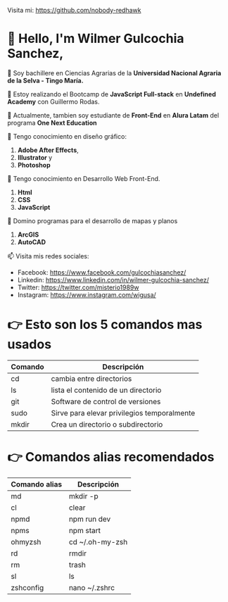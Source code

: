 Visita mi: https://github.com/nobody-redhawk

# 👋 Hello, I'm Wilmer Gulcochia Sanchez, 

🌱 Soy bachillere en Ciencias Agrarias de la **Universidad Nacional Agraria de la Selva - Tingo María.**

📗 Estoy realizando el Bootcamp de **JavaScript Full-stack** en **Undefined Academy** con Guillermo Rodas.

📗 Actualmente, tambien soy estudiante de **Front-End** en **Alura Latam** del programa **One Next Education**

🎇 Tengo conocimiento en diseño gráfico:
1. **Adobe After Effects**, 
2. **Illustrator** y 
3. **Photoshop**

🎇 Tengo conocimiento en Desarrollo Web Front-End.
1. **Html**
2. **CSS**
3. **JavaScript**

🎇 Domino programas para el desarrollo de mapas y planos
1. **ArcGIS**
2. **AutoCAD**

📫 Visita mis redes sociales:

- Facebook: https://www.facebook.com/gulcochiasanchez/
- Linkedin: https://www.linkedin.com/in/wilmer-gulcochia-sanchez/
- Twitter: https://twitter.com/misterio1989w
- Instagram: https://www.instagram.com/wigusa/

# 👉 Esto son los 5 comandos mas usados

| Comando | Descripción                                 |
|---------|---------------------------------------------|
| cd      | cambia entre directorios                    |
| ls      | lista el contenido de un directorio         |
| git     | Software de control de versiones            |
| sudo    | Sirve para elevar privilegios temporalmente |
| mkdir   | Crea un directorio o subdirectorio          |

# 👉 Comandos alias recomendados

| Comando alias | Descripción      |
|---------------|------------------|
| md            | mkdir -p         |
| cl            | clear            |
| npmd          | npm run dev      |
| npms          | npm start        | 
| ohmyzsh       | cd ~/.oh-my-zsh  |
| rd            | rmdir            |     
| rm            | trash            |
| sl            | ls               |
| zshconfig     | nano ~/.zshrc    |
